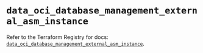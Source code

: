 # `data_oci_database_management_external_asm_instance`

Refer to the Terraform Registry for docs: [`data_oci_database_management_external_asm_instance`](https://registry.terraform.io/providers/oracle/oci/6.18.0/docs/data-sources/database_management_external_asm_instance).
